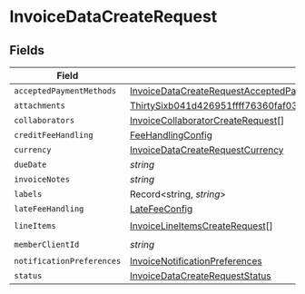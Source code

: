 # InvoiceDataCreateRequest


## Fields

| Field                                                                                                                                                                     | Type                                                                                                                                                                      | Required                                                                                                                                                                  | Description                                                                                                                                                               |
| ------------------------------------------------------------------------------------------------------------------------------------------------------------------------- | ------------------------------------------------------------------------------------------------------------------------------------------------------------------------- | ------------------------------------------------------------------------------------------------------------------------------------------------------------------------- | ------------------------------------------------------------------------------------------------------------------------------------------------------------------------- |
| `acceptedPaymentMethods`                                                                                                                                                  | [InvoiceDataCreateRequestAcceptedPaymentMethods](../../models/shared/invoicedatacreaterequestacceptedpaymentmethods.md)[]                                                 | :heavy_minus_sign:                                                                                                                                                        | N/A                                                                                                                                                                       |
| `attachments`                                                                                                                                                             | [ThirtySixb041d426951ffff76360faf03ef8ae938bed9739e6ad9f51acb982782296a2](../../models/shared/thirtysixb041d426951ffff76360faf03ef8ae938bed9739e6ad9f51acb982782296a2.md) | :heavy_minus_sign:                                                                                                                                                        | N/A                                                                                                                                                                       |
| `collaborators`                                                                                                                                                           | [InvoiceCollaboratorCreateRequest](../../models/shared/invoicecollaboratorcreaterequest.md)[]                                                                             | :heavy_minus_sign:                                                                                                                                                        | N/A                                                                                                                                                                       |
| `creditFeeHandling`                                                                                                                                                       | [FeeHandlingConfig](../../models/shared/feehandlingconfig.md)                                                                                                             | :heavy_minus_sign:                                                                                                                                                        | N/A                                                                                                                                                                       |
| `currency`                                                                                                                                                                | [InvoiceDataCreateRequestCurrency](../../models/shared/invoicedatacreaterequestcurrency.md)                                                                               | :heavy_minus_sign:                                                                                                                                                        | N/A                                                                                                                                                                       |
| `dueDate`                                                                                                                                                                 | *string*                                                                                                                                                                  | :heavy_minus_sign:                                                                                                                                                        | N/A                                                                                                                                                                       |
| `invoiceNotes`                                                                                                                                                            | *string*                                                                                                                                                                  | :heavy_minus_sign:                                                                                                                                                        | N/A                                                                                                                                                                       |
| `labels`                                                                                                                                                                  | Record<string, *string*>                                                                                                                                                  | :heavy_minus_sign:                                                                                                                                                        | N/A                                                                                                                                                                       |
| `lateFeeHandling`                                                                                                                                                         | [LateFeeConfig](../../models/shared/latefeeconfig.md)                                                                                                                     | :heavy_minus_sign:                                                                                                                                                        | N/A                                                                                                                                                                       |
| `lineItems`                                                                                                                                                               | [InvoiceLineItemsCreateRequest](../../models/shared/invoicelineitemscreaterequest.md)[]                                                                                   | :heavy_check_mark:                                                                                                                                                        | N/A                                                                                                                                                                       |
| `memberClientId`                                                                                                                                                          | *string*                                                                                                                                                                  | :heavy_check_mark:                                                                                                                                                        | N/A                                                                                                                                                                       |
| `notificationPreferences`                                                                                                                                                 | [InvoiceNotificationPreferences](../../models/shared/invoicenotificationpreferences.md)                                                                                   | :heavy_minus_sign:                                                                                                                                                        | N/A                                                                                                                                                                       |
| `status`                                                                                                                                                                  | [InvoiceDataCreateRequestStatus](../../models/shared/invoicedatacreaterequeststatus.md)                                                                                   | :heavy_minus_sign:                                                                                                                                                        | N/A                                                                                                                                                                       |